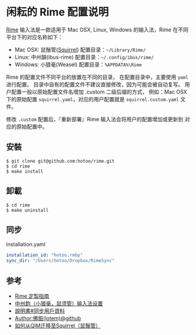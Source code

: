 
# 闲耘的 Rime 配置说明

[Rime](http://code.google.com/p/rimeime/) 输入法是一款适用于 Mac OSX, Linux,
Windows 的输入法，Rime 在不同平台下的对应名称如下：

* Mac OSX: 鼠鬚管([Squirrel](https://github.com/lotem/squirrel))
    配置目录：`~/Library/Rime/`
* Linux: 中州韻(ibus-rime)
    配置目录：`~/.config/ibus/rime/`
* Windows: 小狼毫(Weasel)
    配置目录：`%APPDATA%\Rime`

Rime 的配置文件不同平台的放置在不同的目录，
在配置目录中，主要使用 `yaml` 进行配置。
目录中自有的配置文件不建议直接修改，因为可能会被自动复写。
用户配置一般以原始配置文件名增加 .custom 二级后缀的方式，
例如：Mac OSX 下的原始配置 `squirrel.yaml`，对应的用户配置就是
`squirrel.custom.yaml` 文件。

修改 `.custom` 配置后，『重新部署』Rime 输入法会将用户的配置增加或更新到
对应的原始配置中。

## 安裝

```
$ git clone git@github.com:hotoo/rime.git
$ cd rime
$ make install
```

## 卸載

```
$ cd rime
$ make uninstall
```

## 同步

installation.yaml

```yaml
installation_id: "hotoo.rmbp"
sync_dir: "/Users/hotoo/Dropbox/RimeSync"
```


## 参考
* [Rime 定製指南](http://code.google.com/p/rimeime/wiki/CustomizationGuide)
* [中州韵（小狼毫，鼠须管）输入法设置](http://blog.yesmryang.net/rime-setting/)
* [說明書#同步用戶資料](https://code.google.com/p/rimeime/wiki/UserGuide#同步用戶資料)
* [Author:佛振(lotem)@github](https://github.com/lotem)
* [如何从QIM迁移至Squirrel（鼠鬚管）](http://cocoabob.net/?p=919)

